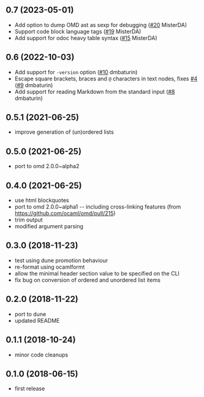 
## 0.7 (2023-05-01)
- Add option to dump OMD ast as sexp for debugging ([#20](https://github.com/mseri/md2mld/pull/20) MisterDA)
- Support code block language tags ([#19](https://github.com/mseri/md2mld/pull/19) MisterDA)
- Add support for odoc heavy table syntax ([#15](https://github.com/mseri/md2mld/pull/15) MisterDA)


## 0.6 (2022-10-03)
- Add support for `-version` option ([#10](https://github.com/mseri/md2mld/pull/10) dmbaturin)
- Escape square brackets, braces and `@` characters in text nodes, fixes [#4](https://github.com/mseri/md2mld/issues/4) ([#9](https://github.com/mseri/md2mld/pull/9) dmbaturin)
- Add support for reading Markdown from the standard input ([#8](https://github.com/mseri/md2mld/pull/8) dmbaturin)

## 0.5.1 (2021-06-25)
- improve generation of (un)ordered lists

## 0.5.0 (2021-06-25)
- port to omd 2.0.0~alpha2

## 0.4.0 (2021-06-25)
- use html blockquotes
- port to omd 2.0.0~alpha1 -- including cross-linking features (from https://github.com/ocaml/omd/pull/215)
- trim output
- modified argument parsing

## 0.3.0 (2018-11-23)
- test using dune promotion behaviour
- re-format using ocamlformt
- allow the minimal header section value to be specified on the CLI
- fix bug on conversion of ordered and unordered list items

## 0.2.0 (2018-11-22)
- port to dune
- updated README

## 0.1.1 (2018-10-24)
- minor code cleanups

## 0.1.0 (2018-06-15)
- first release
